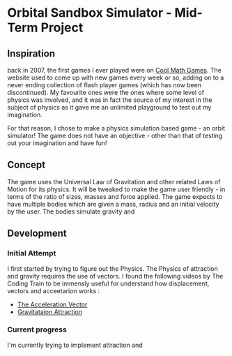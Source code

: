 # Orbital Sandbox Simulator - Mid-Term Project

## Inspiration 

back in 2007, the first games I ever played were on [Cool Math Games](https://www.coolmathgames.com/). The website used to come up with new games every week or so, adding on to a never ending collection of flash player games (which has now been discontinued). My favourite ones were the ones where some level of physics was involved, and it was in fact the source of my interest in the subject of physics as it gave me an unlimited playground to test out my imagination. 

For that reason, I chose to make a physics simulation based game - an orbit simulator! The game does not have an objective - other than that of testing out your imagination and have fun! 

## Concept

The game uses the Universal Law of Gravitation and other related Laws of Motion for its physics. It will be tweaked to make the game user friendly - in terms of the ratio of sizes, masses and force applied. 
The game expects to have multiple bodies which are given a mass, radius and an initial velocity by the user. The bodies simulate gravity and 


## Development
### Initial Attempt 

I first started by trying to figure out the Physics. The Physics of attraction and gravity requires the use of vectors. 
I found the following videos by The Coding Train to be immensly useful for understand how displacement, vectors and acceetarion works :
  - [The Acceleration Vector](https://www.youtube.com/watch?v=T84AWnntxZA&t=76s)
  - [Gravitataion Attraction](https://www.youtube.com/watch?v=EpgB3cNhKPM&t=522s)


### Current progress

I'm currently trying to implement attraction and 
